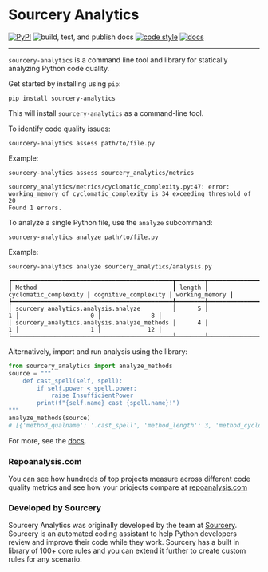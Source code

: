 # Sourcery Analytics

<a href="https://pypi.org/project/sourcery-analytics/">![PyPI](https://img.shields.io/pypi/v/sourcery-analytics)</a>
![build, test, and publish docs](https://github.com/sourcery-ai/sourcery-analytics/actions/workflows/on_push_main.yml/badge.svg)
<a href="https://github.com/psf/black">![code style](https://img.shields.io/badge/code%20style-black-000000.svg)</a>
<a href="https://sourcery-analytics.sourcery.ai/">![docs](https://img.shields.io/badge/docs-github.io-green.svg)</a>

---

`sourcery-analytics` is a command line tool and library for statically analyzing Python code quality.

Get started by installing using `pip`:

```shell
pip install sourcery-analytics
```

This will install `sourcery-analytics` as a command-line tool.

To identify code quality issues:

```shell
sourcery-analytics assess path/to/file.py
```

Example:

```shell
sourcery-analytics assess sourcery_analytics/metrics
```

```
sourcery_analytics/metrics/cyclomatic_complexity.py:47: error: working_memory of cyclomatic_complexity is 34 exceeding threshold of 20
Found 1 errors.
```

To analyze a single Python file, use the `analyze` subcommand:

```shell
sourcery-analytics analyze path/to/file.py
```

Example:

```shell
sourcery-analytics analyze sourcery_analytics/analysis.py
```

```
┏━━━━━━━━━━━━━━━━━━━━━━━━━━━━━━━━━━━━━━━━━━━━━┳━━━━━━━━┳━━━━━━━━━━━━━━━━━━━━━━━┳━━━━━━━━━━━━━━━━━━━━━━┳━━━━━━━━━━━━━━━━┓
┃ Method                                      ┃ length ┃ cyclomatic_complexity ┃ cognitive_complexity ┃ working_memory ┃
┡━━━━━━━━━━━━━━━━━━━━━━━━━━━━━━━━━━━━━━━━━━━━━╇━━━━━━━━╇━━━━━━━━━━━━━━━━━━━━━━━╇━━━━━━━━━━━━━━━━━━━━━━╇━━━━━━━━━━━━━━━━┩
│ sourcery_analytics.analysis.analyze         │      5 │                     1 │                    0 │              8 │
│ sourcery_analytics.analysis.analyze_methods │      4 │                     1 │                    1 │             12 │
└─────────────────────────────────────────────┴────────┴───────────────────────┴──────────────────────┴────────────────┘
```

Alternatively, import and run analysis using the library:

```python
from sourcery_analytics import analyze_methods
source = """
    def cast_spell(self, spell):
        if self.power < spell.power:
            raise InsufficientPower
        print(f"{self.name} cast {spell.name}!")
"""
analyze_methods(source)
# [{'method_qualname': '.cast_spell', 'method_length': 3, 'method_cyclomatic_complexity': 1, 'method_cognitive_complexity': 1, 'method_working_memory': 6}]
```

For more, see the [docs](https://sourcery-analytics.sourcery.ai/).

### Repoanalysis.com
You can see how hundreds of top projects measure across different code quality metrics and see how your priojects compare at [repoanalysis.com](https://repoanalysis.com/)

### Developed by Sourcery
Sourcery Analytics was originally developed by the team at [Sourcery](https://sourcery.ai/?utm_source=sourcery-analytics). Sourcery is an automated coding assistant to help Python developers review and improve their code while they work. Sourcery has a built in library of 100+ core rules and you can extend it further to create custom rules for any scenario.
